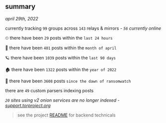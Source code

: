 
## summary
_april 29th, 2022_

currently tracking `99` groups across `143` relays & mirrors - _`56` currently online_

⏲ there have been `29` posts within the `last 24 hours`

🦈 there have been `401` posts within the `month of april`

🪐 there have been `1039` posts within the `last 90 days`

🏚 there have been `1322` posts within the `year of 2022`

🦕 there have been `3608` posts `since the dawn of ransomwatch`

there are `49` custom parsers indexing posts

_`20` sites using v2 onion services are no longer indexed - [support.torproject.org](https://support.torproject.org/onionservices/v2-deprecation/)_

> see the project [README](https://github.com/thetanz/ransomwatch#ransomwatch--) for backend technicals

